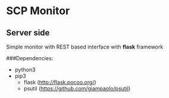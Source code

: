 # SCP Monitor
## Server side

Simple monitor with REST based interface with __flask__ framework


###Dependencies:

* python3
* pip3
  * flask (http://flask.pocoo.org/)
  * psutil (https://github.com/giampaolo/psutil)
